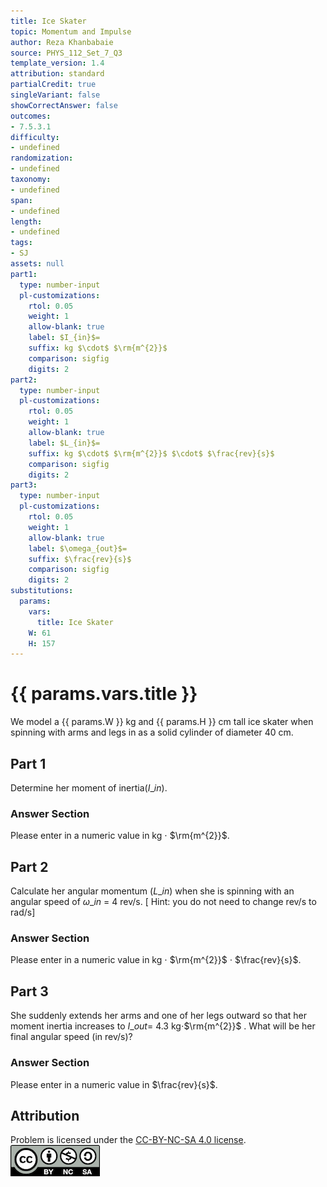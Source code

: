 ```yaml
---
title: Ice Skater
topic: Momentum and Impulse
author: Reza Khanbabaie
source: PHYS_112_Set_7_Q3
template_version: 1.4
attribution: standard
partialCredit: true
singleVariant: false
showCorrectAnswer: false
outcomes:
- 7.5.3.1
difficulty:
- undefined
randomization:
- undefined
taxonomy:
- undefined
span:
- undefined
length:
- undefined
tags:
- SJ
assets: null
part1:
  type: number-input
  pl-customizations:
    rtol: 0.05
    weight: 1
    allow-blank: true
    label: $I_{in}$=
    suffix: kg $\cdot$ $\rm{m^{2}}$
    comparison: sigfig
    digits: 2
part2:
  type: number-input
  pl-customizations:
    rtol: 0.05
    weight: 1
    allow-blank: true
    label: $L_{in}$=
    suffix: kg $\cdot$ $\rm{m^{2}}$ $\cdot$ $\frac{rev}{s}$
    comparison: sigfig
    digits: 2
part3:
  type: number-input
  pl-customizations:
    rtol: 0.05
    weight: 1
    allow-blank: true
    label: $\omega_{out}$=
    suffix: $\frac{rev}{s}$
    comparison: sigfig
    digits: 2
substitutions:
  params:
    vars:
      title: Ice Skater
    W: 61
    H: 157
---
```

# {{ params.vars.title }}
We model a {{ params.W }} kg and {{ params.H }} cm tall ice skater when spinning with arms and legs in as a solid cylinder of diameter $40$ cm.

## Part 1

Determine her moment of inertia($I\_{in}$).

### Answer Section

Please enter in a numeric value in kg $\cdot$ $\rm{m^{2}}$.

## Part 2

Calculate her angular momentum ($L\_{in}$) when she is spinning with an angular speed of $\omega\_{in}$ = $4$ rev/s. \[ Hint: you do not need to change rev/s to rad/s\]

### Answer Section

Please enter in a numeric value in kg $\cdot$ $\rm{m^{2}}$ $\cdot$ $\frac{rev}{s}$.

## Part 3

She suddenly extends her arms and one of her legs outward so that her moment inertia increases to $I\_{out}$= $4.3$ kg$\cdot$$\rm{m^{2}}$ . What will be her final angular speed (in rev/s)?

### Answer Section

Please enter in a numeric value in $\frac{rev}{s}$.

## Attribution

Problem is licensed under the [CC-BY-NC-SA 4.0 license](https://creativecommons.org/licenses/by-nc-sa/4.0/).<br> ![The Creative Commons 4.0 license requiring attribution-BY, non-commercial-NC, and share-alike-SA license.](https://raw.githubusercontent.com/firasm/bits/master/by-nc-sa.png)
